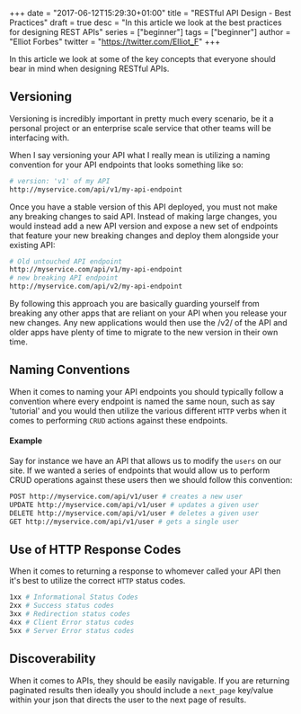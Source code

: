+++
date = "2017-06-12T15:29:30+01:00"
title = "RESTful API Design - Best Practices"
draft = true
desc = "In this article we look at the best practices for designing REST APIs"
series = ["beginner"]
tags = ["beginner"]
author = "Elliot Forbes"
twitter = "https://twitter.com/Elliot_F"
+++

In this article we look at some of the key concepts that everyone should bear in mind when designing RESTful APIs. 

## Versioning

Versioning is incredibly important in pretty much every scenario, be it a personal project or an enterprise scale service that other teams will be interfacing with. 

When I say versioning your API what I really mean is utilizing a naming convention for your API endpoints that looks something like so:

~~~bash
# version: 'v1' of my API 
http://myservice.com/api/v1/my-api-endpoint
~~~

Once you have a stable version of this API deployed, you must not make any breaking changes to said API. Instead of making large changes, you would instead add a new API version and expose a new set of endpoints that feature your new breaking changes and deploy them alongside your existing API:

~~~bash
# Old untouched API endpoint
http://myservice.com/api/v1/my-api-endpoint
# new breaking API endpoint
http://myservice.com/api/v2/my-api-endpoint
~~~

By following this approach you are basically guarding yourself from breaking any other apps that are reliant on your API when you release your new changes. Any new applications would then use the /v2/ of the API and older apps have plenty of time to migrate to the new version in their own time. 

## Naming Conventions

When it comes to naming your API endpoints you should typically follow a convention where every endpoint is named the same noun, such as say 'tutorial' and you would then utilize the various different `HTTP` verbs when it comes to performing `CRUD` actions against these endpoints.

#### Example

Say for instance we have an API that allows us to modify the `users` on our site. If we wanted a series of endpoints that would allow us to perform CRUD operations against these users then we should follow this convention:

~~~bash
POST http://myservice.com/api/v1/user # creates a new user
UPDATE http://myservice.com/api/v1/user # updates a given user
DELETE http://myservice.com/api/v1/user # deletes a given user
GET http://myservice.com/api/v1/user # gets a single user
~~~


## Use of HTTP Response Codes

When it comes to returning a response to whomever called your API then it's best to utilize the correct `HTTP` status codes. 

~~~bash
1xx # Informational Status Codes
2xx # Success status codes
3xx # Redirection status codes
4xx # Client Error status codes
5xx # Server Error status codes
~~~


## Discoverability

When it comes to APIs, they should be easily navigable. If you are returning paginated results then ideally you should include a `next_page` key/value within your json that directs the user to the next page of results. 

